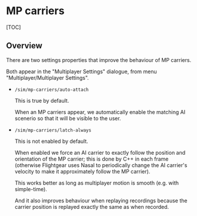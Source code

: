 # MP carriers

[TOC]

## Overview

There are two settings properties that improve the behaviour of MP carriers.

Both appear in the "Multiplayer Settings" dialogue, from menu "Multiplayer/Multiplayer Settings".

* `/sim/mp-carriers/auto-attach`

    This is true by default.
    
    When an MP carriers appear, we automatically enable the matching AI scenerio so that it will
    be visible to the user.

* `/sim/mp-carriers/latch-always`

    This is not enabled by default.
    
    When enabled we force an AI carrier to exactly follow the position and orientation of the MP carrier; this is done by C++ in each frame (otherwise Flightgear uses Nasal to periodically change the AI carrier's velocity to make it approximately follow the MP carrier).
    
    This works better as long as multiplayer motion is smooth (e.g. with simple-time).
    
    And it also improves behaviour when replaying recordings because the carrier position is replayed exactly the same as when recorded.
